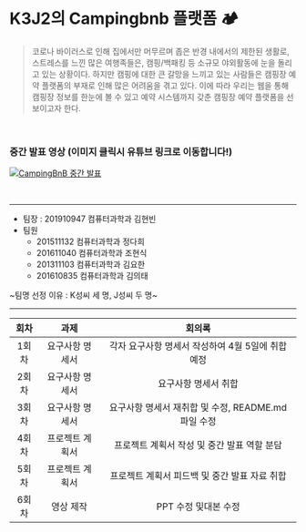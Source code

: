 # K3J2의 Campingbnb 플랫폼 🏕

> 코로나 바이러스로 인해 집에서만 머무르며 좁은 반경 내에서의 제한된 생활로, 스트레스를 느낀 많은 여행족들은, 캠핑/백패킹 등 소규모 야외활동에 눈을 돌리고 있는 상황이다.
하지만 캠핑에 대한 큰 갈망을 느끼고 있는 사람들은 캠핑장 예약 플랫폼의 부재로 인해 많은 어려움을 겪고 있다.
이에 따라 우리는 웹을 통해 캠핑장 정보를 한눈에 볼 수 있고 예약 시스템까지 갖춘 캠핑장 예약 플랫폼을 선보이고자 한다.

<br>


### 중간 발표 영상 (이미지 클릭시 유튜브 링크로 이동합니다!)
[![CampingBnB 중간 발표](http://img.youtube.com/vi/aOSV0rZBuEw/0.jpg)](https://youtu.be/watch?v=aOSV0rZBuEw) 

<br>

---

- 팀장 : 201910947 컴퓨터과학과 김현빈
- 팀원
    - 201511132 컴퓨터과학과 정다희
    - 201611040 컴퓨터과학과 조현식
    - 201311103 컴퓨터과학과 김요한
    - 201610835 컴퓨터과학과 김의태

~팀명 선정 이유 : K성씨 세 명, J성씨 두 명~

---

|회차|과제|회의록|
|:---:|:---:|:---:|
|1회차|요구사항 명세서|각자 요구사항 명세서 작성하여 4월 5일에 취합 예정|
|2회차|요구사항 명세서|요구사항 명세서 취합|
|3회차|요구사항 명세서|요구사항 명세서 재취합 및 수정, README.md 파일 수정|
|4회차|프로젝트 계획서|프로젝트 계획서 작성 및 중간 발표 역할 분담|
|5회차|프로젝트 계획서|프로젝트 계획서 피드백 및 중간 발표 자료 취합| 
|6회차|영상 제작|PPT 수정 및대본 수정|
